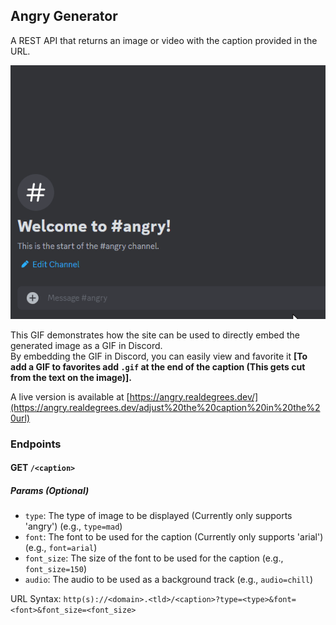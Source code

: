 ## Angry Generator

A REST API that returns an image or video with the caption provided in the URL.

![Example](example.gif)

This GIF demonstrates how the site can be used to directly embed the generated image as a GIF in Discord.   
By embedding the GIF in Discord, you can easily view and favorite it 
**[To add a GIF to favorites add `.gif` at the end of the caption (This gets cut from the text on the image)].**

A live version is available at [https://angry.realdegrees.dev/](https://angry.realdegrees.dev/adjust%20the%20caption%20in%20the%20url)

### Endpoints

#### GET `/<caption>`
##### Params (Optional)
- `type`: The type of image to be displayed (Currently only supports 'angry') (e.g., `type=mad`)
- `font`: The font to be used for the caption (Currently only supports 'arial') (e.g., `font=arial`)
- `font_size`: The size of the font to be used for the caption (e.g., `font_size=150`)
- `audio`: The audio to be used as a background track (e.g., `audio=chill`)

URL Syntax: `http(s)://<domain>.<tld>/<caption>?type=<type>&font=<font>&font_size=<font_size>`